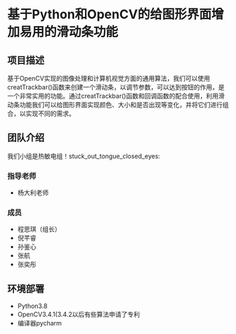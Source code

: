 # 基于Python和OpenCV的给图形界面增加易用的滑动条功能
## 项目描述
基于OpenCV实现的图像处理和计算机视觉方面的通用算法，我们可以使用creatTrackbar()函数来创建一个滑动条，以调节参数，可以达到按钮的作用，是一个非常实用的功能。通过creatTrackbar()函数和回调函数的配合使用，利用滑动条功能我们可以给图形界面实现颜色、大小和是否出现等变化，并将它们进行组合，以实现不同的需求。
## 团队介绍
我们小组是热敏电组！stuck_out_tongue_closed_eyes:
### 指导老师
+ 杨大利老师
### 成员
+ 程思琪（组长）
+ 倪芊睿
+ 孙鉴心
+ 张航
+ 张奕彤
## 环境部署
+ Python3.8
+ OpenCV3.4.1(3.4.2以后有些算法申请了专利
+ 编译器pycharm
